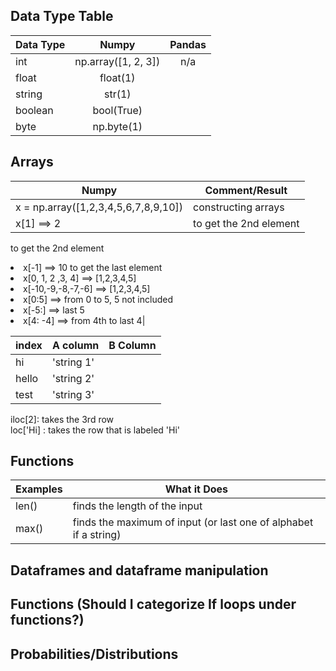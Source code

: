## Data Type Table 
| Data Type     | Numpy            | Pandas |
| ------------- |:----------------:|:------:|
| int           |np.array([1, 2, 3])|n/a     |
| float         |float(1)          |     |
| string        |str(1)            |        |
| boolean       |bool(True)        |        |
| byte          |np.byte(1)        |        |

## Arrays  
| Numpy        | Comment/Result|          
| ------------- |----------------|
| x = np.array([1,2,3,4,5,6,7,8,9,10])  | constructing arrays |
| x[1] ==> 2    | to get the 2nd element |


 to get the 2nd element <br/> <li/>x[-1] ==> 10  to get the last element <br/> <li/> x[0, 1, 2 ,3, 4] ==> [1,2,3,4,5] <br/><li/> x[-10,-9,-8,-7,-6] ==> [1,2,3,4,5] <br/><li/> x[0:5] ==> from 0 to 5, 5 not included <br/><li/> x[-5:] ==> last 5  <br/><li/> x[4: -4] ==> from 4th to last 4|

|  index  |  A column| B Column |
  | ---------  | --------------- | ------|
  |hi    |'string 1'| | 1|
  | hello      |'string 2'| |2|
  | test    |'string 3'|    |3|




 iloc[2]:   takes the 3rd row   
 loc['Hi] : takes the row that is labeled 'Hi'

## Functions    
  |  Examples  |  What it Does   |
  | ---------  | --------------- |
  |len()       |finds the length of the input|
  | max()      |finds the maximum of input (or last one of alphabet if a string)|

## Dataframes and dataframe manipulation
## Functions (Should I categorize If loops under functions?)
## Probabilities/Distributions
